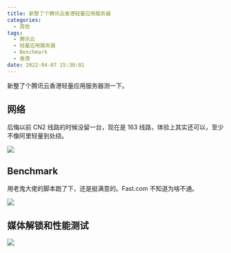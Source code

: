 ```yaml
---
title: 新整了个腾讯云香港轻量应用服务器
categories:
  - 其他
tags:
  - 腾讯云
  - 轻量应用服务器
  - Benchmark
  - 香港
date: 2022-04-07 15:30:01
---
```


新整了个腾讯云香港轻量应用服务器测一下。

<!--more-->

## 网络

后悔以前 CN2 线路的时候没留一台，现在是 163 线路，体验上其实还可以，至少不像阿里轻量到处绕。

![](https://img.iszy.xyz/1649315971476.png)

## Benchmark

用老鬼大佬的脚本跑了下，还是挺满意的。Fast.com 不知道为啥不通。

![](https://img.iszy.xyz/1649315021461.png)

## 媒体解锁和性能测试

![](https://img.iszy.xyz/1649316516160.png)
